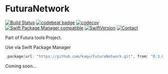 # FuturaNetwork

[![Build Status](https://travis-ci.org/kaqu/FuturaNetwork.svg?branch=master)](https://travis-ci.org/kaqu/FuturaNetwork)
[![codebeat badge](https://codebeat.co/badges/0ca9113f-f8dc-42e3-a17f-3afc36ecf625)](https://codebeat.co/projects/github-com-kaqu-futuranetwork-master)
[![codecov](https://codecov.io/gh/kaqu/FuturaNetwork/branch/master/graph/badge.svg)](https://codecov.io/gh/kaqu/FuturaNetwork)
[![Swift Package Manager compatible](https://img.shields.io/badge/Swift%20Package%20Manager-compatible-brightgreen.svg)](https://github.com/apple/swift-package-manager)
[![SwiftVersion](https://img.shields.io/badge/Swift-4.0-brightgreen.svg)]()
[![Contact](https://img.shields.io/badge/contact-@kaqukal-blue.svg?style=flat)](https://twitter.com/kaqukal)

Part of Futura tools Project.

Use via Swift Package Manager
```swift
.package(url: "https://github.com/kaqu/FuturaNetwork.git", from: "0.3.0"),
```

Coming soon...

